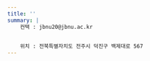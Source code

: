 ```yaml
---
title: ''
summary: |
    컨택 : jbnu20@jbnu.ac.kr  
    
    
    위치 : 전북특별자치도 전주시 덕진구 백제대로 567
---
```

